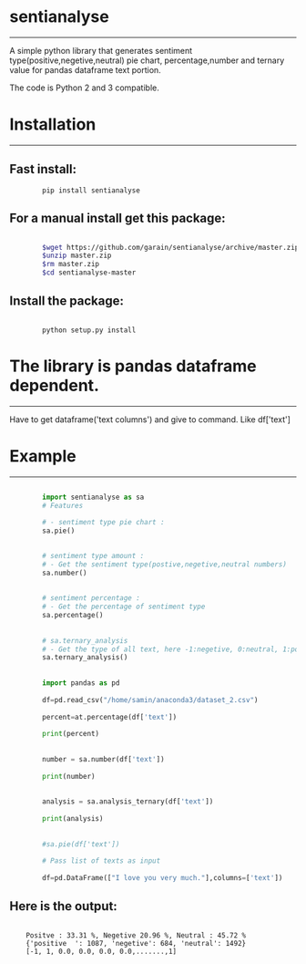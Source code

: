# sentianalyse
--------------

A simple python library that generates sentiment type(positive,negetive,neutral)
pie chart, percentage,number and ternary value for pandas dataframe text portion.

The code is Python 2 and 3 compatible.

# Installation
--------------

Fast install:
-------------

```
        pip install sentianalyse
```

For a manual install get this package:
--------------------------------------

```bash

        $wget https://github.com/garain/sentianalyse/archive/master.zip
        $unzip master.zip
        $rm master.zip
        $cd sentianalyse-master
```

Install the package:
--------------------

```

        python setup.py install    
```

# The library is pandas dataframe dependent.
--------------------------------------------

Have to get dataframe('text columns') and give to command.
Like df['text']


# Example
---------

```python

        import sentianalyse as sa
		# Features
		
        # - sentiment type pie chart :
        sa.pie()

        
        # sentiment type amount : 
        # - Get the sentiment type(postive,negetive,neutral numbers)
        sa.number()
               
        
        # sentiment percentage :
        # - Get the percentage of sentiment type
        sa.percentage() 
                
        
        # sa.ternary_analysis
        # - Get the type of all text, here -1:negetive, 0:neutral, 1:positive
        sa.ternary_analysis()
        
                    
        import pandas as pd
        
        df=pd.read_csv("/home/samin/anaconda3/dataset_2.csv")
        
        percent=at.percentage(df['text'])
        
        print(percent)
        
        
        number = sa.number(df['text'])
        
        print(number)
        
        
        analysis = sa.analysis_ternary(df['text'])
        
        print(analysis)
        
        
        #sa.pie(df['text'])
		
        # Pass list of texts as input
		
		df=pd.DataFrame(["I love you very much."],columns=['text'])
```

Here is the output:
-------------------

```

    Positve : 33.31 %, Negetive 20.96 %, Neutral : 45.72 %
    {'positive  ': 1087, 'negetive': 684, 'neutral': 1492}
	[-1, 1, 0.0, 0.0, 0.0, 0.0,.......,1]
```